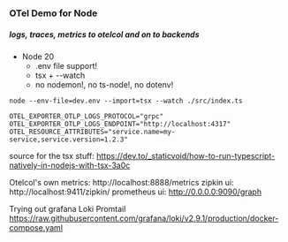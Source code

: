 
### OTel Demo for Node
##### logs, traces, metrics to otelcol and on to backends

- Node 20
    - .env file support!
    - tsx + --watch
    - no nodemon!, no ts-node!, no dotenv!


`node --env-file=dev.env --import=tsx --watch ./src/index.ts`


```env 
OTEL_EXPORTER_OTLP_LOGS_PROTOCOL="grpc"
OTEL_EXPORTER_OTLP_LOGS_ENDPOINT="http://localhost:4317"
OTEL_RESOURCE_ATTRIBUTES="service.name=my-service,service.version=1.2.3"
```

source for the tsx stuff: https://dev.to/_staticvoid/how-to-run-typescript-natively-in-nodejs-with-tsx-3a0c


Otelcol's own metrics: http://localhost:8888/metrics
zipkin ui: http://localhost:9411/zipkin/
prometheus ui: http://0.0.0.0:9090/graph



Trying out grafana Loki Promtail
https://raw.githubusercontent.com/grafana/loki/v2.9.1/production/docker-compose.yaml
